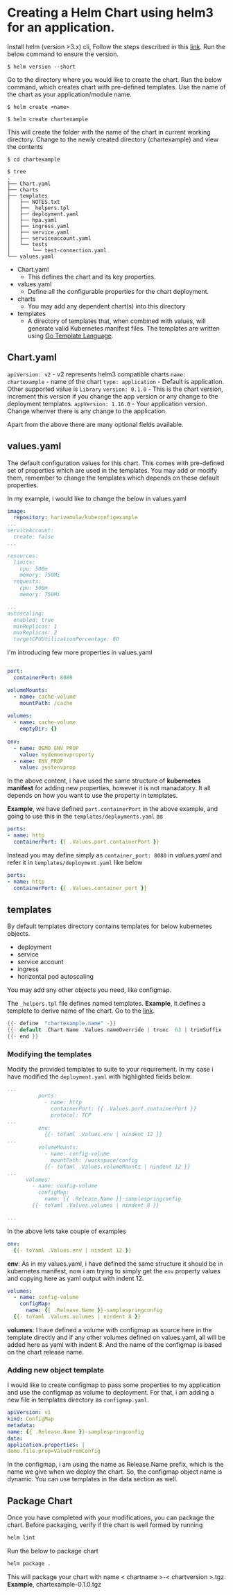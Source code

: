 # Creating a Helm Chart using helm3 for an application.

Install helm (version >3.x) cli, Follow the steps described in this [link](https://helm.sh/docs/intro/install/).
Run the below command to ensure the version.
```
$ helm version --short
```
Go to the directory where you would like to create the chart.
Run the below command, which creates chart with pre-defined templates. Use the name of the chart as your application/module name.
```
$ helm create <name>

$ helm create chartexample
```
This will create the folder with the name of the chart in current working directory.
Change to the newly created directory (chartexample) and view the contents

```
$ cd chartexample
```
```
$ tree
.
├── Chart.yaml
├── charts
├── templates
│   ├── NOTES.txt
│   ├── _helpers.tpl
│   ├── deployment.yaml
│   ├── hpa.yaml
│   ├── ingress.yaml
│   ├── service.yaml
│   ├── serviceaccount.yaml
│   └── tests
│       └── test-connection.yaml
└── values.yaml
```
- Chart.yaml
  - This defines the chart and its key properties.
- values.yaml
  - Define all the configurable properties for the chart deployment.
- charts
  - You may add any dependent chart(s) into this directory
- templates
  - A directory of templates that, when combined with values, will generate valid Kubernetes manifest files. The templates are written using [Go Template Language](https://golang.org/pkg/text/template/).

## Chart.yaml

`apiVersion: v2`  - v2 represents helm3 compatible charts
`name: chartexample` - name of the chart
`type: application` - Default is application. Other supported value is `Library`
`version: 0.1.0` - This is the chart version, increment this version if you change the app version or any change to the deployment templates.
`appVersion: 1.16.0` - Your application version. Change whenver there is any change to the application.

Apart from the above there are many optional fields available.

## values.yaml
The default configuration values for this chart. This comes with pre-defined set of properties which are used in the templates. You may add or modify them, remember to change the templates which depends on these default properties.

In my example, i would like to change the below in values.yaml
```yaml
image:
  repository: harivemula/kubeconfigexample
...
serviceAccount:
  create: false
...

resources:
  limits:
    cpu: 500m
    memory: 750Mi
  requests:
    cpu: 500m
    memory: 750Mi

...
autoscaling:
  enabled: true
  minReplicas: 1
  maxReplicas: 2
  targetCPUUtilizationPercentage: 80
```

I'm introducing few more properties in values.yaml
```yaml

port:
  containerPort: 8080

volumeMounts:
  - name: cache-volume
    mountPath: /cache
    
volumes:
  - name: cache-volume
    emptyDir: {}
    
env:
  - name: DEMO_ENV_PROP
    value: mydemoenvproperty
  - name: ENV_PROP
    value: justenvprop
```

In the above content, i have used the same structure of **kubernetes manifest** for adding new properties, however it is not manadatory. It all depends on how you want to use the  property in templates.

**Example**, we have defined `port.containerPort` in the above example, and going to use this in the `templates/deployments.yaml` as 
```yaml
ports:
- name: http
  containerPort: {{ .Values.port.containerPort }}
```
Instead you may define simply as `container_port: 8080` in *values.yaml* and refer it in `templates/deployment.yaml` like below
```yaml
ports:
- name: http
  containerPort: {{ .Values.container_port }}
```

## templates
By default templates directory contains templates for below kubernetes objects.
* deployment
* service
* service account
* ingress
* horizontal pod autoscaling

You may add any other objects you need, like configmap.

The `_helpers.tpl` file defines named templates. 
**Example**, it defines a templete to derive name of the chart. Go to the [link]([https://helm.sh/docs/chart_template_guide/named_templates/](https://helm.sh/docs/chart_template_guide/named_templates/)).
``` go
{{- define  "chartexample.name" -}}
{{- default .Chart.Name .Values.nameOverride | trunc  63 | trimSuffix  "-" }}
{{- end }}
```

### Modifying the templates
Modify the provided templates to suite to your requirement. In my case i have modified the `deployment.yaml`  with highlighted fields below.

```yaml
...
          ports:
            - name: http
              containerPort: {{ .Values.port.containerPort }}
              protocol: TCP
...
          env:
            {{- toYaml .Values.env | nindent 12 }}
...
          volumeMounts:
            - name: config-volume
              mountPath: /workspace/config
            {{- toYaml .Values.volumeMounts | nindent 12 }}
...
      volumes:
        - name: config-volume
          configMap:
            name: {{ .Release.Name }}-samplespringconfig
        {{- toYaml .Values.volumes | nindent 8 }}

...

```

In the above lets take couple of examples
```yaml
env:
  {{- toYaml .Values.env | nindent 12 }}
```
**env**: As in my values.yaml, i have defined the same structure it should be in kubernetes manifest, now i am trying to simply get the `env` property values and copying here as yaml output with indent 12.


```yaml
volumes:
  - name: config-volume
    configMap:
      name: {{ .Release.Name }}-samplespringconfig
  {{- toYaml .Values.volumes | nindent 8 }}
```
**volumes**: I have defined a volume with configmap as source here in the template directly and if any other volumes defined on values.yaml, all will be added here as yaml with indent 8.
And the name of the configmap is based on the chart release name.

### Adding new object template
I would like to create configmap to pass some properties to my application and use the configmap as volume to deployment. For that, i am adding a new file in templates directory as `configmap.yaml`.

```yaml
apiVersion: v1
kind: ConfigMap
metadata:
name: {{ .Release.Name }}-samplespringconfig
data:
application.properties: |
demo.file.prop=ValueFromConfig
```
In the configmap, i am using the name as Release.Name prefix, which is the name we give when we deploy the chart. So, the configmap object name is dynamic. 
You can use templates in the data section as well.

## Package Chart

Once you have completed with your modifications, you can package the chart.
Before packaging, verify if the chart is well formed by running 
```sh
helm lint
```

Run the below to package chart
```sh
helm package .
```
This will package your chart with name < chartname >-< chartversion >.tgz. 
**Example**, chartexample-0.1.0.tgz



